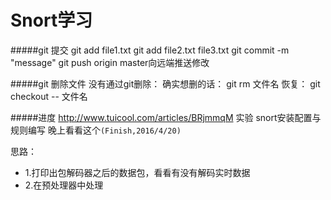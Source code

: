 ﻿Snort学习
====================

#####git 提交
		git add file1.txt
		git add file2.txt file3.txt
		git commit -m "message"
		git push origin master向远端推送修改

#####git 删除文件
		没有通过git删除：
		确实想删的话： git rm 文件名
		恢复： git checkout -- 文件名


#####进度
http://www.tuicool.com/articles/BRjmmqM 实验 snort安装配置与规则编写
晚上看看这个`(Finish,2016/4/20)`


思路：
* 1.打印出包解码器之后的数据包，看看有没有解码实时数据
* 2.在预处理器中处理
